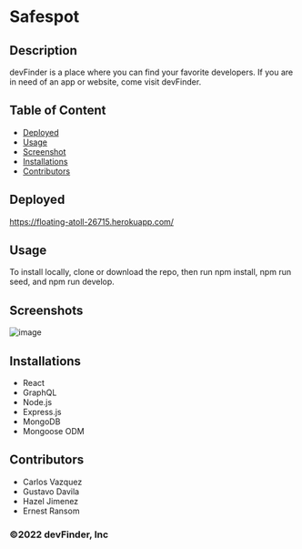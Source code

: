 # Safespot 

## Description
devFinder is a place where you can find your favorite developers. If you are in need of an app or website, come visit devFinder.

## Table of Content
* [Deployed](#deployed)
* [Usage](#usage)
* [Screenshot](#screenshot)
* [Installations](#installations)  
* [Contributors](#contributors)

## Deployed

 https://floating-atoll-26715.herokuapp.com/

## Usage

To install locally, clone or download the repo, then run npm install, npm run seed, and npm run develop.

## Screenshots
![image](https://user-images.githubusercontent.com/95004183/171749727-e463c07e-6e86-4c44-a26b-efd33d3b2c1c.png)



## Installations
- React
- GraphQL
- Node.js
- Express.js
- MongoDB
- Mongoose ODM

## Contributors 
- Carlos Vazquez
- Gustavo Davila
- Hazel Jimenez
- Ernest Ransom

### ©️2022 devFinder, Inc 
